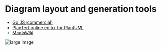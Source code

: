 # Diagram layout and generation tools

- [Go JS (commercial)](http://gojs.net/latest)
- [PlanText online editor for PlantUML](http://www.planttext.com/planttext)
- [MediaWiki](https://www.mediawiki.org/w/index.php?title=Special:Book&bookcmd=book_creator&referer=Manual%3AContents)


![large image](grouping-components.png)